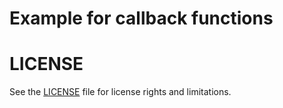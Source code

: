 # Example for callback functions

# LICENSE
See the [LICENSE](../LICENSE.md) file for license rights and limitations.
